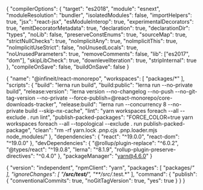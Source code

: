 {
  "compilerOptions": {
      "target": "es2018",
      "module": "esnext",
      "moduleResolution": "bundler",
      "isolatedModules": false,
      "importHelpers": true,
      "jsx": "react-jsx",
      "esModuleInterop": true,
      "experimentalDecorators": true,
      "emitDecoratorMetadata": true,
      "declaration": true,
      "declarationDir": "types",
      "noLib": false,
      "preserveConstEnums": true,
      "sourceMap": true,
      "strictNullChecks": true,
      "noImplicitAny": true,
      "noImplicitThis": true,
      "noImplicitUseStrict": false,
      "noUnusedLocals": true,
      "noUnusedParameters": true,
      "removeComments": false,
      "lib": ["es2017", "dom"],
      "skipLibCheck": true,
      "downlevelIteration": true,
      "stripInternal": true
  },
  "compileOnSave": false,
  "buildOnSave": false
}


{
  "name": "@infineit/react-monorepo",
  "workspaces": [
    "packages/*"
  ],
  "scripts": {
    "build": "lerna run build",
    "build:public": "lerna run --no-private build",
    "release:version": "lerna version --no-changelog --no-push --no-git-tag-version --no-private --force-publish=@react-monorepo/core-downloads-tracker",
    "release:build": "lerna run --concurrency 8 --no-private build --skip-nx-cache",
    "lint": "yarn workspaces foreach --all --exclude . run lint",
    "publish-packed-packages": "FORCE_COLOR=true yarn workspaces foreach --all --topological --exclude . run publish-packed-package",
    "clean": "rm -rf yarn.lock .pnp.cjs .pnp.loader.mjs node_modules/"
  },
  "dependencies": {
    "react": "^19.0.0",
    "react-dom": "^19.0.0"
  },
  "devDependencies": {
    "@rollup/plugin-replace": "^6.0.2",
    "@types/react": "^19.0.8",
    "lerna": "^8.1.9",
    "rollup-plugin-preserve-directives": "^0.4.0"
  },
  "packageManager": "yarn@4.6.0"
}


{
  "version": "independent",
  "npmClient": "yarn",
  "packages": [
    "packages/*"
  ],
  "ignoreChanges": [
    "**/src/test/**",
    "**/src/*.test.*"
  ],
  "command": {
    "publish": {
      "conventionalCommits": true,
      "noGitTagVersion": true,
      "yes": true
    }
  }
}


